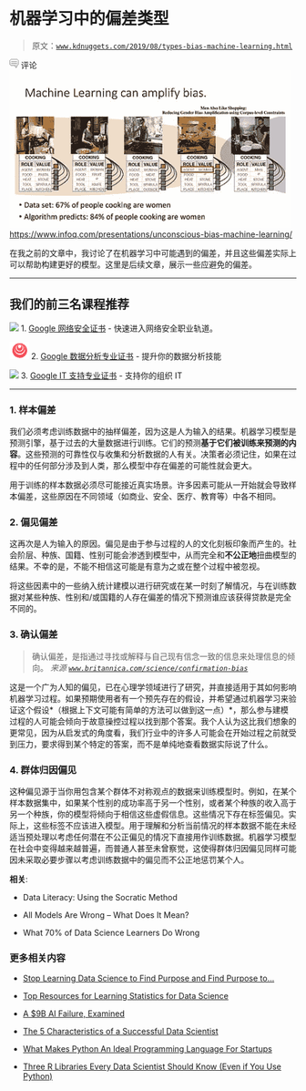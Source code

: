 # 机器学习中的偏差类型

> 原文：[`www.kdnuggets.com/2019/08/types-bias-machine-learning.html`](https://www.kdnuggets.com/2019/08/types-bias-machine-learning.html)

![c](img/3d9c022da2d331bb56691a9617b91b90.png) 评论![figure-name](img/932d35c45727fe84810f1f53cdde168b.png)https://www.infoq.com/presentations/unconscious-bias-machine-learning/

在我之前的文章中，我讨论了在机器学习中可能遇到的偏差，并且这些偏差实际上可以帮助构建更好的模型。这里是后续文章，展示一些应避免的偏差。

* * *

## 我们的前三名课程推荐

![](img/0244c01ba9267c002ef39d4907e0b8fb.png) 1\. [Google 网络安全证书](https://www.kdnuggets.com/google-cybersecurity) - 快速进入网络安全职业轨道。

![](img/e225c49c3c91745821c8c0368bf04711.png) 2\. [Google 数据分析专业证书](https://www.kdnuggets.com/google-data-analytics) - 提升你的数据分析技能

![](img/0244c01ba9267c002ef39d4907e0b8fb.png) 3\. [Google IT 支持专业证书](https://www.kdnuggets.com/google-itsupport) - 支持你的组织 IT

* * *

### 1\. 样本偏差

我们必须考虑训练数据中的抽样偏差，因为这是人为输入的结果。机器学习模型是预测引擎，基于过去的大量数据进行训练。它们的预测**基于它们被训练来预测的内容**。这些预测的可靠性仅与收集和分析数据的人有关。决策者必须记住，如果在过程中的任何部分涉及到人类，那么模型中存在偏差的可能性就会更大。

用于训练的样本数据必须尽可能接近真实场景。许多因素可能从一开始就会导致样本偏差，这些原因在不同领域（如商业、安全、医疗、教育等）中各不相同。

### 2\. 偏见偏差

这再次是人为输入的原因。偏见是由于参与过程的人的文化刻板印象而产生的。社会阶层、种族、国籍、性别可能会渗透到模型中，从而完全和**不公正地**扭曲模型的结果。不幸的是，不能不相信这可能是有意为之或在整个过程中被忽视。

将这些因素中的一些纳入统计建模以进行研究或在某一时刻了解情况，与在训练数据对某些种族、性别和/或国籍的人存在偏差的情况下预测谁应该获得贷款是完全不同的。

### 3\. 确认偏差

> 确认偏差，是指通过寻找或解释与自己现有信念一致的信息来处理信息的倾向。 *来源 [`www.britannica.com/science/confirmation-bias`](https://www.britannica.com/science/confirmation-bias)*

这是一个广为人知的偏见，已在心理学领域进行了研究，并直接适用于其如何影响机器学习过程。如果预期使用者有一个预先存在的假设，并希望通过机器学习来验证这个假设*（根据上下文可能有简单的方法可以做到这一点）*，那么参与建模过程的人可能会倾向于故意操控过程以找到那个答案。我个人认为这比我们想象的更常见，因为从启发式的角度看，我们行业中的许多人可能会在开始过程之前就受到压力，要求得到某个特定的答案，而不是单纯地查看数据实际说了什么。

### 4\. 群体归因偏见

这种偏见源于当你用包含某个群体不对称观点的数据来训练模型时。例如，在某个样本数据集中，如果某个性别的成功率高于另一个性别，或者某个种族的收入高于另一个种族，你的模型将倾向于相信这些虚假信息。这些情况下存在标签偏见。实际上，这些标签不应该进入模型。用于理解和分析当前情况的样本数据不能在未经适当预处理以考虑任何潜在不公正偏见的情况下直接用作训练数据。机器学习模型在社会中变得越来越普遍，而普通人甚至未曾察觉，这使得群体归因偏见同样可能因未采取必要步骤以考虑训练数据中的偏见而不公正地惩罚某个人。

**相关**:

+   Data Literacy: Using the Socratic Method

+   All Models Are Wrong – What Does It Mean?

+   What 70% of Data Science Learners Do Wrong

### 更多相关内容

+   [Stop Learning Data Science to Find Purpose and Find Purpose to…](https://www.kdnuggets.com/2021/12/stop-learning-data-science-find-purpose.html)

+   [Top Resources for Learning Statistics for Data Science](https://www.kdnuggets.com/2021/12/springboard-top-resources-learn-data-science-statistics.html)

+   [A $9B AI Failure, Examined](https://www.kdnuggets.com/2021/12/9b-ai-failure-examined.html)

+   [The 5 Characteristics of a Successful Data Scientist](https://www.kdnuggets.com/2021/12/5-characteristics-successful-data-scientist.html)

+   [What Makes Python An Ideal Programming Language For Startups](https://www.kdnuggets.com/2021/12/makes-python-ideal-programming-language-startups.html)

+   [Three R Libraries Every Data Scientist Should Know (Even if You Use Python)](https://www.kdnuggets.com/2021/12/three-r-libraries-every-data-scientist-know-even-python.html)
